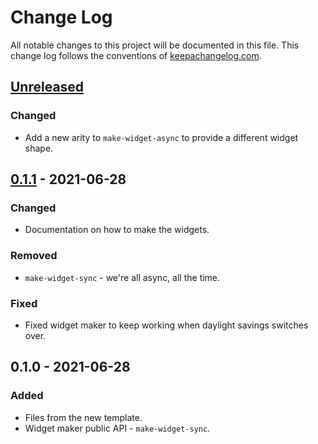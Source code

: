 # Change Log
All notable changes to this project will be documented in this file. This change log follows the conventions of [keepachangelog.com](http://keepachangelog.com/).

## [Unreleased]
### Changed
- Add a new arity to `make-widget-async` to provide a different widget shape.

## [0.1.1] - 2021-06-28
### Changed
- Documentation on how to make the widgets.

### Removed
- `make-widget-sync` - we're all async, all the time.

### Fixed
- Fixed widget maker to keep working when daylight savings switches over.

## 0.1.0 - 2021-06-28
### Added
- Files from the new template.
- Widget maker public API - `make-widget-sync`.

[Unreleased]: https://github.com/your-name/exceed/compare/0.1.1...HEAD
[0.1.1]: https://github.com/your-name/exceed/compare/0.1.0...0.1.1
